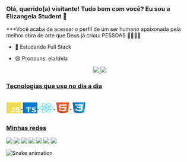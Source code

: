 ### Olá, querido(a) visitante! Tudo bem com você? Eu sou a Elizangela Student 👋

***Você acaba de acessar o perfil de um ser humano apaixonada pela melhor obra de arte que Deus já criou: PESSOAS 👨‍👩‍👧‍👦


- 🌱 Estudando Full Stack

 - 😄 Pronouns: ela/dela


<div align="center">
  <a href="https://github.com/ElizangelaStudent">
  <img height="150em" src="https://github-readme-stats.vercel.app/api?username=ElizangelaStudent&show_icons=true&theme=tokyonight&include_all_commits=true&count_private=true"/>
  <img height="150em" src="https://github-readme-stats.vercel.app/api/top-langs/?username=ElizangelaStudent&layout=compact&langs_count=7&theme=tokyonight"/>
</div>
 
 ### Tecnologias que uso no dia a dia
 
 </div>
 
<div style="display: inline_block"><br>
  <img align="center" alt="Eli-Js" height="30" width="40" src="https://raw.githubusercontent.com/devicons/devicon/master/icons/javascript/javascript-plain.svg">
  <img align="center" alt="Eli-Ts" height="30" width="40" src="https://raw.githubusercontent.com/devicons/devicon/master/icons/typescript/typescript-plain.svg">
  <img align="center" alt="Eli-React" height="30" width="40" src="https://raw.githubusercontent.com/devicons/devicon/master/icons/react/react-original.svg">
  <img align="center" alt="Eli-HTML" height="30" width="40" src="https://raw.githubusercontent.com/devicons/devicon/master/icons/html5/html5-original.svg">
  <img align="center" alt="Eli-CSS" height="30" width="40" src="https://raw.githubusercontent.com/devicons/devicon/master/icons/css3/css3-original.svg">

          
 
</div>
  
  ##
 
 ### Minhas redes
 
<div> 
 <a href="https://github.com/ElizangelaStudent/" target="_blank"><img src="https://img.shields.io/badge/GitHub-100000?style=for-the-badge&logo=github&logoColor=white" target="_blank"></a>
  <a href="https://www.facebook.com/elizangela.soaresdacosta.92" target="_blank"><img src="https://img.shields.io/badge/Facebook-1877F2?style=for-the-badge&logo=facebook&logoColor=white" target="_blank"></a>
  <a href = "elisangela.s.costa"><img src="https://img.shields.io/badge/Telegram-2CA5E0?style=for-the-badge&logo=telegram&logoColor=white" target="_blank"></a>
  <a href="https://www.instagram.com/elizangela.s.costa/" target="_blank"><img src="https://img.shields.io/badge/-Instagram-%23E4405F?style=for-the-badge&logo=instagram&logoColor=white" target="_blank"></a>
  <a href = "mailto:elizangelascosta8@gmail.com"><img src="https://img.shields.io/badge/Gmail-D14836?style=for-the-badge&logo=gmail&logoColor=white" target="_red"></a>
  <a href = "elisangela-76soares@live.com"><img src="https://img.shields.io/badge/Microsoft_Outlook-0078D4?style=for-the-badge&logo=microsoft-outlook&logoColor=white" target="_blank"></a>
  <a href="https://www.linkedin.com/in/elizangela-costa-72013192/" target="_blank"><img src="https://img.shields.io/badge/-LinkedIn-%230077B5?style=for-the-badge&logo=linkedin&logoColor=white" target="_blank"></a> 
  
  
  
   ![Snake animation](https://github.com/ElizangelaStudent/ElizangelaStudent/blob/output/github-contribution-grid-snake.svg)
 
</div>

